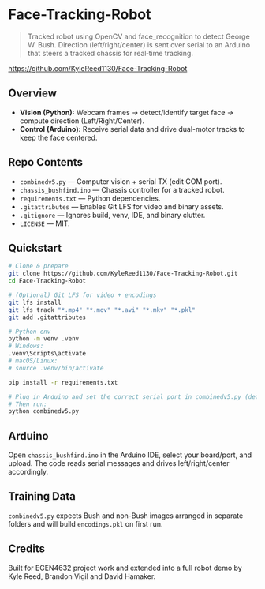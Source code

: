 # Face-Tracking-Robot

> Tracked robot using OpenCV and face_recognition to detect George W. Bush. Direction (left/right/center) is sent over serial to an Arduino that steers a tracked chassis for real‑time tracking.

https://github.com/KyleReed1130/Face-Tracking-Robot

## Overview
- **Vision (Python):** Webcam frames → detect/identify target face → compute direction (Left/Right/Center).
- **Control (Arduino):** Receive serial data and drive dual-motor tracks to keep the face centered.

## Repo Contents
- `combinedv5.py` — Computer vision + serial TX (edit COM port).
- `chassis_bushfind.ino` — Chassis controller for a tracked robot.
- `requirements.txt` — Python dependencies.
- `.gitattributes` — Enables Git LFS for video and binary assets.
- `.gitignore` — Ignores build, venv, IDE, and binary clutter.
- `LICENSE` — MIT.

## Quickstart
```bash
# Clone & prepare
git clone https://github.com/KyleReed1130/Face-Tracking-Robot.git
cd Face-Tracking-Robot

# (Optional) Git LFS for video + encodings
git lfs install
git lfs track "*.mp4" "*.mov" "*.avi" "*.mkv" "*.pkl"
git add .gitattributes

# Python env
python -m venv .venv
# Windows:
.venv\Scripts\activate
# macOS/Linux:
# source .venv/bin/activate

pip install -r requirements.txt

# Plug in Arduino and set the correct serial port in combinedv5.py (default 9600 baud)
# Then run:
python combinedv5.py
```

## Arduino
Open `chassis_bushfind.ino` in the Arduino IDE, select your board/port, and upload.
The code reads serial messages and drives left/right/center accordingly.

## Training Data
`combinedv5.py` expects Bush and non-Bush images arranged in separate folders and will build `encodings.pkl` on first run.

## Credits
Built for ECEN4632 project work and extended into a full robot demo by Kyle Reed, Brandon Vigil and David Hamaker.
